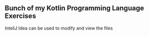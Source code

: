 <h2>Bunch of my Kotlin Programming Language Exercises</h2>
<p>InteliJ Idea can be used to modify and view the files</p>
